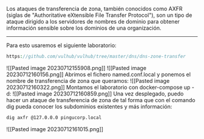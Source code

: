 Los ataques de transferencia de zona, también conocidos como AXFR (siglas de "Authoritative eXtensible File Transfer Protocol"), son un tipo de ataque dirigido a los servidores de nombres de dominio para obtener información sensible sobre los dominios de una organización.

----------------------------

Para esto usaremos el siguiente laboratorio:
```php
https://github.com/vulhub/vulhub/tree/master/dns/dns-zone-transfer
```
![[Pasted image 20230712155908.png]]
![[Pasted image 20230712160156.png]]
Abrimos el fichero named.conf.local y ponemos el nombre de transferencia de zona que queramos:
![[Pasted image 20230712160322.png]]
Montamos el laboratorio con docker-compose up -d:
![[Pasted image 20230712160859.png]]
Una vez desplegado, puedo hacer un ataque de transferencia de zona de tal forma que con el comando dig pueda conocer los subdominios existentes y más información:
```bash
dig axfr @127.0.0.0 pingucorp.local
```
![[Pasted image 20230712161015.png]]
